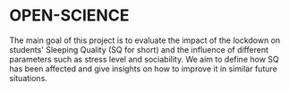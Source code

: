 # OPEN-SCIENCE

The main goal of this project is to evaluate the impact of the lockdown on students' Sleeping Quality (SQ for short) and the influence of different parameters such as stress level and sociability. We aim to define how SQ has been affected and give insights on how to improve it in similar future situations.
